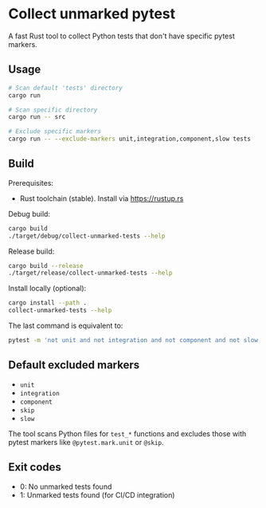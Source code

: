 # Collect unmarked pytest

A fast Rust tool to collect Python tests that don't have specific pytest markers.

## Usage

```bash
# Scan default 'tests' directory
cargo run

# Scan specific directory
cargo run -- src

# Exclude specific markers
cargo run -- --exclude-markers unit,integration,component,slow tests
```

## Build

Prerequisites:

- Rust toolchain (stable). Install via <https://rustup.rs>

Debug build:

```bash
cargo build
./target/debug/collect-unmarked-tests --help
```

Release build:

```bash
cargo build --release
./target/release/collect-unmarked-tests --help
```

Install locally (optional):

```bash
cargo install --path .
collect-unmarked-tests --help
```

The last command is equivalent to:

```bash
pytest -m 'not unit and not integration and not component and not slow' tests
```

## Default excluded markers

- `unit`
- `integration`
- `component`
- `skip`
- `slow`

The tool scans Python files for `test_*` functions and excludes those with
pytest markers like `@pytest.mark.unit` or `@skip`.

## Exit codes

- 0: No unmarked tests found
- 1: Unmarked tests found (for CI/CD integration)
